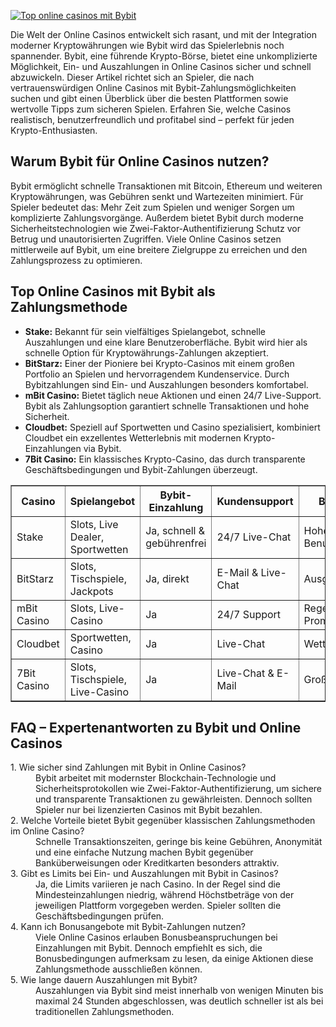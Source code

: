 [![Top online casinos mit Bybit](https://123-caf.pages.dev/gitsignup.png)](https://vrmoo.ru/Bt82HjjY)

<div>   <p>Die Welt der Online Casinos entwickelt sich rasant, und mit der Integration moderner Kryptowährungen wie Bybit wird das Spielerlebnis noch spannender. Bybit, eine führende Krypto-Börse, bietet eine unkomplizierte Möglichkeit, Ein- und Auszahlungen in Online Casinos sicher und schnell abzuwickeln. Dieser Artikel richtet sich an Spieler, die nach vertrauenswürdigen Online Casinos mit Bybit-Zahlungsmöglichkeiten suchen und gibt einen Überblick über die besten Plattformen sowie wertvolle Tipps zum sicheren Spielen. Erfahren Sie, welche Casinos realistisch, benutzerfreundlich und profitabel sind – perfekt für jeden Krypto-Enthusiasten.</p>  <h2>Warum Bybit für Online Casinos nutzen?</h2>   <p>Bybit ermöglicht schnelle Transaktionen mit Bitcoin, Ethereum und weiteren Kryptowährungen, was Gebühren senkt und Wartezeiten minimiert. Für Spieler bedeutet das: Mehr Zeit zum Spielen und weniger Sorgen um komplizierte Zahlungsvorgänge. Außerdem bietet Bybit durch moderne Sicherheitstechnologien wie Zwei-Faktor-Authentifizierung Schutz vor Betrug und unautorisierten Zugriffen. Viele Online Casinos setzen mittlerweile auf Bybit, um eine breitere Zielgruppe zu erreichen und den Zahlungsprozess zu optimieren.</p>  <h2>Top Online Casinos mit Bybit als Zahlungsmethode</h2>   <ul>     <li><strong>Stake:</strong> Bekannt für sein vielfältiges Spielangebot, schnelle Auszahlungen und eine klare Benutzeroberfläche. Bybit wird hier als schnelle Option für Kryptowährungs-Zahlungen akzeptiert.</li>     <li><strong>BitStarz:</strong> Einer der Pioniere bei Krypto-Casinos mit einem großen Portfolio an Spielen und hervorragendem Kundenservice. Durch Bybitzahlungen sind Ein- und Auszahlungen besonders komfortabel.</li>     <li><strong>mBit Casino:</strong> Bietet täglich neue Aktionen und einen 24/7 Live-Support. Bybit als Zahlungsoption garantiert schnelle Transaktionen und hohe Sicherheit.</li>     <li><strong>Cloudbet:</strong> Speziell auf Sportwetten und Casino spezialisiert, kombiniert Cloudbet ein exzellentes Wetterlebnis mit modernen Krypto-Einzahlungen via Bybit.</li>     <li><strong>7Bit Casino:</strong> Ein klassisches Krypto-Casino, das durch transparente Geschäftsbedingungen und Bybit-Zahlungen überzeugt.</li>   </ul>    <table border="1" cellpadding="5" cellspacing="0" style="border-collapse: collapse; width: 100%;">     <thead>       <tr>         <th>Casino</th>         <th>Spielangebot</th>         <th>Bybit-Einzahlung</th>         <th>Kundensupport</th>         <th>Besonderheiten</th>       </tr>     </thead>     <tbody>       <tr>         <td>Stake</td>         <td>Slots, Live Dealer, Sportwetten</td>         <td>Ja, schnell & gebührenfrei</td>         <td>24/7 Live-Chat</td>         <td>Hohe Benutzerfreundlichkeit</td>       </tr>       <tr>         <td>BitStarz</td>         <td>Slots, Tischspiele, Jackpots</td>         <td>Ja, direkt</td>         <td>E-Mail & Live-Chat</td>         <td>Ausgezeichnete Boni</td>       </tr>       <tr>         <td>mBit Casino</td>         <td>Slots, Live-Casino</td>         <td>Ja</td>         <td>24/7 Support</td>         <td>Regelmäßige Promotionen</td>       </tr>       <tr>         <td>Cloudbet</td>         <td>Sportwetten, Casino</td>         <td>Ja</td>         <td>Live-Chat</td>         <td>Wettbonus für Krypto</td>       </tr>       <tr>         <td>7Bit Casino</td>         <td>Slots, Tischspiele, Live-Casino</td>         <td>Ja</td>         <td>Live-Chat & E-Mail</td>         <td>Großes Spieleportfolio</td>       </tr>     </tbody>   </table>    <h2>FAQ – Expertenantworten zu Bybit und Online Casinos</h2>   <dl>     <dt>1. Wie sicher sind Zahlungen mit Bybit in Online Casinos?</dt>     <dd>Bybit arbeitet mit modernster Blockchain-Technologie und Sicherheitsprotokollen wie Zwei-Faktor-Authentifizierung, um sichere und transparente Transaktionen zu gewährleisten. Dennoch sollten Spieler nur bei lizenzierten Casinos mit Bybit bezahlen.</dd>        <dt>2. Welche Vorteile bietet Bybit gegenüber klassischen Zahlungsmethoden im Online Casino?</dt>     <dd>Schnelle Transaktionszeiten, geringe bis keine Gebühren, Anonymität und eine einfache Nutzung machen Bybit gegenüber Banküberweisungen oder Kreditkarten besonders attraktiv.</dd>        <dt>3. Gibt es Limits bei Ein- und Auszahlungen mit Bybit in Casinos?</dt>     <dd>Ja, die Limits variieren je nach Casino. In der Regel sind die Mindesteinzahlungen niedrig, während Höchstbeträge von der jeweiligen Plattform vorgegeben werden. Spieler sollten die Geschäftsbedingungen prüfen.</dd>        <dt>4. Kann ich Bonusangebote mit Bybit-Zahlungen nutzen?</dt>     <dd>Viele Online Casinos erlauben Bonusbeanspruchungen bei Einzahlungen mit Bybit. Dennoch empfiehlt es sich, die Bonusbedingungen aufmerksam zu lesen, da einige Aktionen diese Zahlungsmethode ausschließen können.</dd>        <dt>5. Wie lange dauern Auszahlungen mit Bybit?</dt>     <dd>Auszahlungen via Bybit sind meist innerhalb von wenigen Minuten bis maximal 24 Stunden abgeschlossen, was deutlich schneller ist als bei traditionellen Zahlungsmethoden.</dd>   </dl>   </div>
